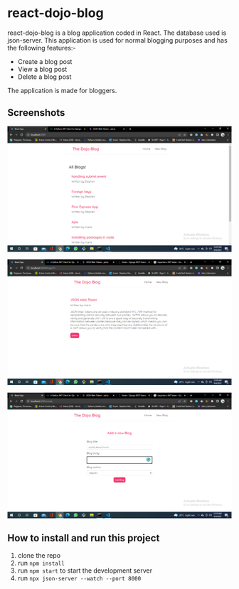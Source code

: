 # react-dojo-blog
react-dojo-blog is a blog application coded in React. The database used is json-server. This application is used for normal blogging purposes and has the following features:-

* Create a blog post
* View a blog post
* Delete a blog post

The application is made for bloggers.

## Screenshots
![picture alt](public/1.png "Home page")


![picture alt](public/2.png "Details page")


![picture alt](public/3.png "Create page")

## How to install and run this project
1. clone the repo
2. run `npm install`
3. run `npm start` to start the development server
4. run `npx json-server --watch --port 8000`

